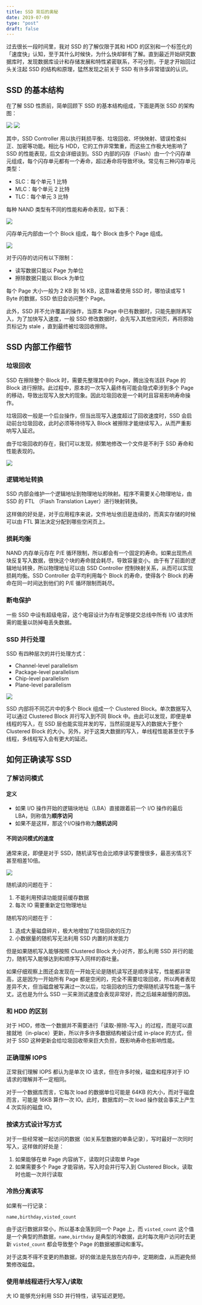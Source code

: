 ```yaml
---
title: SSD 背后的奥秘
date: 2019-07-09
type: "post"
draft: false
---
```


过去很长一段时间里，我对 SSD 的了解仅限于其和 HDD 的区别和一个标签化的「速度快」认知，至于其什么时候快，为什么快却鲜有了解。直到最近开始研究数据库时，发现数据库设计和存储发展和特性紧密联系，不可分割，于是才开始回过头关注起 SSD 的结构和原理，猛然发现之前关于 SSD 有许多非常错误的认识。

## SSD 的基本结构

在了解 SSD 性质前，简单回顾下 SSD 的基本结构组成，下面是两张 SSD 的架构图：

![](../../images/ssd-architecture.jpg)
![](../../images/samsungssd840pro.jpg)

其中，SSD Controller 用以执行耗损平衡、垃圾回收、坏快映射、错误检查纠正、加密等功能。相比与 HDD，它的工作非常繁重，而这些工作极大地影响了 SSD 的性能表现，后文会详细谈到。SSD 内部的闪存（Flash）由一个个闪存单元组成，每个闪存单元都有一个寿命，超过寿命将导致坏块。常见有三种闪存单元类型：

- SLC：每个单元 1 比特
- MLC：每个单元 2 比特
- TLC：每个单元 3 比特

每种 NAND 类型有不同的性能和寿命表现，如下表：

![](../../images/nand-type-table.png)

闪存单元内部由一个个 Block 组成，每个 Block 由多个 Page 组成。

![](../../images/ssd_nand_flash.png)

对于闪存的访问有以下限制：

- 读写数据只能以 Page 为单位
- 擦除数据只能以 Block 为单位

每个 Page 大小一般为 2 KB 到 16 KB，这意味着使用 SSD 时，哪怕读或写 1 Byte 的数据，SSD 依旧会访问整个 Page。

此外，SSD 并不允许覆盖的操作，当原本 Page 中已有数据时，只能先删除再写入，为了加快写入速度，一般 SSD 修改数据时，会先写入其他空闲页，再将原始页标记为 stale ，直到最终被垃圾回收擦除。

## SSD 内部工作细节

### 垃圾回收

SSD 在擦除整个 Block 时，需要先整理其中的 Page，腾出没有活跃 Page 的 Block 进行擦除。此过程中，原本的一次写入最终有可能会隐式牵涉到多个 Page 的移动，导致出现写入放大的现象。因此垃圾回收是一个耗时且容易影响寿命操作。

垃圾回收一般是一个后台操作，但当出现写入速度超过了回收速度时，SSD 会启动前台垃圾回收，此时必须等待待写入 Block 被擦除才能继续写入，从而严重影响写入延迟。

由于垃圾回收的存在，我们可以发现，频繁地修改一个文件是不利于 SSD 寿命和性能表现的。

![](../../images/ssd-writing-data.jpg)

### 逻辑地址转换

SSD 内部会维护一个逻辑地址到物理地址的映射。程序不需要关心物理地址，由 SSD 的 FTL （Flash Translation Layer）进行映射转换。

这样做的好处是，对于应用程序来说，文件地址依旧是连续的，而真实存储的时候可以由 FTL 算法决定分配到哪些空闲页上。

### 损耗均衡

NAND 内存单元存在 P/E 循环限制，所以都会有一个固定的寿命。如果出现热点块反复写入数据，很快这个块的寿命就会耗尽，导致容量变小。由于有了前面的逻辑地址转换，所以物理地址可以由 SSD Controller 控制映射关系，从而可以实现损耗均衡。SSD Controller 会平均利用每个 Block 的寿命，使得各个 Block 的寿命在同一时间达到他们的 P/E 循环限制而耗尽。

### 断电保护

一些 SSD 中设有超级电容，这个电容设计为存有足够提交总线中所有 I/O 请求所需的能量以防掉电丢失数据。

### SSD 并行处理

SSD 有四种层次的并行处理方式：

- Channel-level parallelism
- Package-level parallelism
- Chip-level parallelism
- Plane-level parallelism

![](../../images/ssd-package.jpg)

SSD 内部将不同芯片中的多个 Block 组成一个 Clustered Block。单次数据写入可以通过 Clustered Block 并行写入到不同 Block 中。由此可以发现，即便是单线程的写入，在 SSD 层也能实现并发的写，当然前提是写入的数据大于整个 Clustered Block 的大小。另外，对于这类大数据的写入，单线程性能甚至优于多线程，多线程写入会有更大的延迟。

## 如何正确读写 SSD

### 了解访问模式

#### 定义

- 如果 I/O 操作开始的逻辑块地址（LBA）直接跟着前一个 I/O 操作的最后LBA，则称值为**顺序访问**
- 如果不是这样，那这个I/O操作称为**随机访问**

#### 不同访问模式的速度

通常来说，即便是对于 SSD，随机读写也会比顺序读写要慢很多，最恶劣情况下甚至相差10倍。

![](../../images/lies-damn-lies-and-ssd-benchmark.jpg)

随机读的问题在于：

1. 不能利用预读功能提前缓存数据
2. 每次 IO 需要重新定位物理地址

随机写的问题在于：

1. 造成大量磁盘碎片，极大地增加了垃圾回收的压力
2. 小数据量的随机写无法利用 SSD 内置的并发能力

但是如果随机写入能够按照 Clustered Block 大小对齐，那么利用 SSD 并行的能力，随机写入能够达到和顺序写入同样的吞吐量。

如果仔细观察上图还会发现在一开始无论是随机读写还是顺序读写，性能都非常高，这是因为一开始所有 Page 都是空闲的，完全不需要垃圾回收，所以两者表现差异不大，但当磁盘被写满过一次以后，垃圾回收的压力使得随机读写性能一落千丈。这也是为什么 SSD 一买来测试速度会表现非常好，而之后越来越慢的原因。

### 和 HDD 的区别

对于 HDD，修改一个数据并不需要进行「读取-擦除-写入」的过程，而是可以直接就地（in-place）更新，所以许多许多数据结构被设计成 in-place 的方式，但对于 SSD 这种更新会给垃圾回收带来巨大负担，既影响寿命也影响性能。

### 正确理解 IOPS

正常我们理解 IOPS 都认为是单次 IO 请求，但在许多时候，磁盘和程序对于 IO 请求的理解并不一定相同。

对于一个数据库而言，它每次 load 的数据单位可能是 64KB 的大小，而对于磁盘而言，可能是 16KB 算作一次 IO。此时，数据库的一次 load 操作就会事实上产生 4 次实际的磁盘 IO。

### 按读方式设计写方式

对于一些经常被一起访问的数据（如关系型数据的单条记录），写时最好一次同时写入，这样做的好处是：

1. 如果能够在单 Page 内容纳下，读取时只读取单 Page
2. 如果需要多个 Page 才能容纳，写入时会并行写入到 Clustered Block，读取时也能一次并行读取

### 冷热分离读写

如果有一行记录：

```
name,birthday,visted_count
```

由于这行数据非常小，所以基本会落到同一个 Page 上，而 `visted_count` 这个值是一个典型的热数据，`name,birthday` 是典型的冷数据，此时每次用户访问时去更新 `visted_count` 都会导致整个 Page 的数据被挪动和重写。

对于这类不得不变更的热数据，好的做法是先放在内存中，定期刷盘，从而避免频繁修改磁盘。

### 使用单线程进行大写入/读取

大 IO 能够充分利用 SSD 并行特性，读写延迟更短。

















